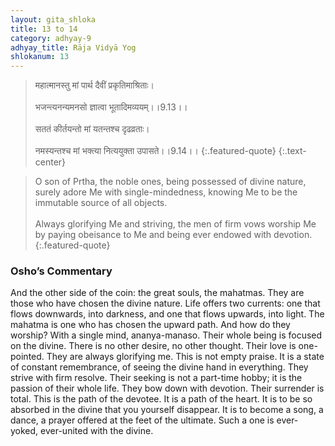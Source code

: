 ```yaml
---
layout: gita_shloka
title: 13 to 14
category: adhyay-9
adhyay_title: Rāja Vidyā Yog
shlokanum: 13
---
```


> महात्मानस्तु मां पार्थ दैवीं प्रकृतिमाश्रिताः।<br><br>भजन्त्यनन्यमनसो ज्ञात्वा भूतादिमव्ययम्।।9.13।।<br><br>सततं कीर्तयन्तो मां यतन्तश्च दृढव्रताः।<br><br>नमस्यन्तश्च मां भक्त्या नित्ययुक्ता उपासते।।9.14।।
{:.featured-quote}
{:.text-center}

> O son of Prtha, the noble ones, being possessed of divine nature, surely adore Me with single-mindedness, knowing Me to be the immutable source of all objects.<br><br>Always glorifying Me and striving, the men of firm vows worship Me by paying obeisance to Me and being ever endowed with devotion.
{:.featured-quote}

### Osho’s Commentary
And the other side of the coin: the great souls, the mahatmas. They are those who have chosen the divine nature. Life offers two currents: one that flows downwards, into darkness, and one that flows upwards, into light. The mahatma is one who has chosen the upward path.
And how do they worship? With a single mind, ananya-manaso. Their whole being is focused on the divine. There is no other desire, no other thought. Their love is one-pointed.
They are always glorifying me. This is not empty praise. It is a state of constant remembrance, of seeing the divine hand in everything. They strive with firm resolve. Their seeking is not a part-time hobby; it is the passion of their whole life. They bow down with devotion. Their surrender is total.
This is the path of the devotee. It is a path of the heart. It is to be so absorbed in the divine that you yourself disappear. It is to become a song, a dance, a prayer offered at the feet of the ultimate. Such a one is ever-yoked, ever-united with the divine.
